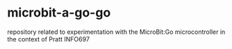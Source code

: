 # microbit-a-go-go
repository related to experimentation with the MicroBit:Go microcontroller in the context of Pratt INFO697
